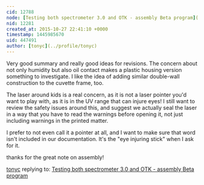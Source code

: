 ```yaml
---
cid: 12788
node: [Testing both spectrometer 3.0 and OTK - assembly Beta program](../notes/Tofu/10-08-2015/testing-both-spectrometer-3-0-and-otk-assembly-beta-program)
nid: 12281
created_at: 2015-10-27 22:41:10 +0000
timestamp: 1445985670
uid: 447491
author: [tonyc](../profile/tonyc)
---
```


Very good summary and really good ideas for revisions. The concern about not only humidity but also oil contact makes a plastic housing version something to investigate. I like the idea of adding similar double-wall construction to the cuvette frame, too.

The laser around kids is a real concern, as it is not a laser pointer you'd want to play with, as it is in the UV range that can injure eyes! I still want to review the safety issues around this, and suggest we actually seal the laser in a way that you have to read the warnings before opening it, not just including warnings in the printed matter.

I prefer to not even call it a pointer at all, and I want to make sure that word isn't included in our documentation. It's the "eye injuring stick" when I ask for it.

thanks for the great note on assembly!

[tonyc](../profile/tonyc) replying to: [Testing both spectrometer 3.0 and OTK - assembly Beta program](../notes/Tofu/10-08-2015/testing-both-spectrometer-3-0-and-otk-assembly-beta-program)

